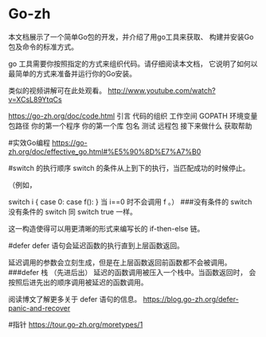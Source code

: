 # Go-zh



本文档展示了一个简单Go包的开发，并介绍了用go工具来获取、 构建并安装Go包及命令的标准方式。

go 工具需要你按照指定的方式来组织代码。请仔细阅读本文档， 它说明了如何以最简单的方式来准备并运行你的Go安装。

类似的视频讲解可在此处观看。
http://www.youtube.com/watch?v=XCsL89YtqCs

https://go-zh.org/doc/code.html
引言
代码的组织
工作空间
GOPATH 环境变量
包路径
你的第一个程序
你的第一个库
包名
测试
远程包
接下来做什么
获取帮助

#实效Go编程
https://go-zh.org/doc/effective_go.html#%E5%90%8D%E7%A7%B0

#switch 的执行顺序
switch 的条件从上到下的执行，当匹配成功的时候停止。

（例如，

switch i {
case 0:
case f():
}
当 i==0 时不会调用 f 。）
###没有条件的 switch
没有条件的 switch 同 switch true 一样。

这一构造使得可以用更清晰的形式来编写长的 if-then-else 链。

#defer
defer 语句会延迟函数的执行直到上层函数返回。

延迟调用的参数会立刻生成，但是在上层函数返回前函数都不会被调用。
###defer 栈 （先进后出）
延迟的函数调用被压入一个栈中。当函数返回时， 会按照后进先出的顺序调用被延迟的函数调用。

阅读博文了解更多关于 defer 语句的信息。
https://blog.go-zh.org/defer-panic-and-recover

#指针
https://tour.go-zh.org/moretypes/1